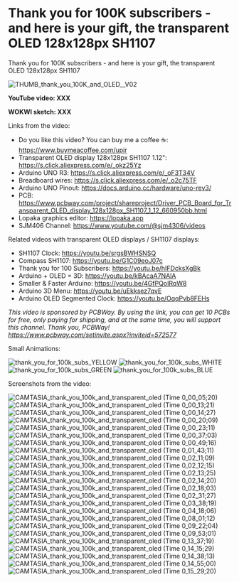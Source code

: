 # Thank you for 100K subscribers - and here is your gift, the transparent OLED 128x128px SH1107
Thank you for 100K subscribers - and here is your gift, the transparent OLED 128x128px SH1107

![THUMB_thank_you_100K_and_OLED__V02](https://github.com/user-attachments/assets/8759b666-b4d9-4826-8cf4-84f5db5c2d60)


**YouTube video: XXX**

**WOKWI sketch: XXX**


Links from the video:
- Do you like this video? You can buy me a coffee ☕: https://www.buymeacoffee.com/upir
- Transparent OLED display 128x128px SH1107 1.12": https://s.click.aliexpress.com/e/_okz25Yz
- Arduino UNO R3: https://s.click.aliexpress.com/e/_oF3T34V
- Breadboard wires: https://s.click.aliexpress.com/e/_o2c75TF
- Arduino UNO Pinout: https://docs.arduino.cc/hardware/uno-rev3/
- PCB: https://www.pcbway.com/project/shareproject/Driver_PCB_Board_for_Transparent_OLED_display_128x128px_SH1107_1_12_660950bb.html
- Lopaka graphics editor: https://lopaka.app
- SJM406 Channel: https://www.youtube.com/@sjm4306/videos

Related videos with transparent OLED displays / SH1107 displays:
- SH1107 Clock: https://youtu.be/srgsBWHSNSQ 
- Compass SH1107: https://youtu.be/G1C09eoJ07c
- Thank you for 100 Subscribers: https://youtu.be/hIFDcksXgBk
- Arduino + OLED = 3D: https://youtu.be/kBAcaA7NAlA
- Smaller & Faster Arduino: https://youtu.be/4GfPQoIRqW8
- Arduino 3D Menu: https://youtu.be/uEkksez7qvE
- Arduino OLED Segmented Clock: https://youtu.be/OqqPvb8FEHs


_This video is sponsored by PCBWay. By using the link, you can get 10 PCBs for free, only paying for shipping, and at the same time, you will support this channel. Thank you, PCBWay! https://www.pcbway.com/setinvite.aspx?inviteid=572577_


Small Animations:

![thank_you_for_100k_subs_YELLOW](https://github.com/user-attachments/assets/4ad17c22-d6e9-4cfc-af5c-22f2ed664909)
![thank_you_for_100k_subs_WHITE](https://github.com/user-attachments/assets/d31fc691-821b-4b8d-8f8f-0a70d95a6c41)
![thank_you_for_100k_subs_GREEN](https://github.com/user-attachments/assets/cc30856e-62d8-43c5-b253-b0a419d7da9f)
![thank_you_for_100k_subs_BLUE](https://github.com/user-attachments/assets/a8bbc022-a2d8-4659-89f6-505e32ae7815)


Screenshots from the video:

![CAMTASIA_thank_you_100k_and_transparent_oled (Time 0_00_05;20)](https://github.com/user-attachments/assets/9e267bc1-fee3-403a-8103-46888eb62776)
![CAMTASIA_thank_you_100k_and_transparent_oled (Time 0_00_13;21)](https://github.com/user-attachments/assets/bcaaa650-15e2-42c5-af77-20c3bc43632b)
![CAMTASIA_thank_you_100k_and_transparent_oled (Time 0_00_14;27)](https://github.com/user-attachments/assets/7d730cdd-a3bd-4ca1-9d2a-f82d86ca7fce)
![CAMTASIA_thank_you_100k_and_transparent_oled (Time 0_00_20;09)](https://github.com/user-attachments/assets/561dc211-22b3-421e-b74c-fa5f4ef9c132)
![CAMTASIA_thank_you_100k_and_transparent_oled (Time 0_00_23;11)](https://github.com/user-attachments/assets/ae8a63b8-72b0-4c23-9dd2-7e1439ab5b21)
![CAMTASIA_thank_you_100k_and_transparent_oled (Time 0_00_37;03)](https://github.com/user-attachments/assets/4866de14-1931-45d4-b9b3-8ea6bf80864f)
![CAMTASIA_thank_you_100k_and_transparent_oled (Time 0_00_49;16)](https://github.com/user-attachments/assets/e028ed5c-6e5e-4221-b78c-2bd51f0b336b)
![CAMTASIA_thank_you_100k_and_transparent_oled (Time 0_01_43;11)](https://github.com/user-attachments/assets/094bbe42-82ae-4e1c-921b-d851f60cd6af)
![CAMTASIA_thank_you_100k_and_transparent_oled (Time 0_02_11;09)](https://github.com/user-attachments/assets/7d302996-43bb-4810-bcf4-ce45c992b1bb)
![CAMTASIA_thank_you_100k_and_transparent_oled (Time 0_02_12;15)](https://github.com/user-attachments/assets/35d78682-886b-48a2-bcbe-37de7821ca83)
![CAMTASIA_thank_you_100k_and_transparent_oled (Time 0_02_13;25)](https://github.com/user-attachments/assets/85452087-f424-452c-b0ef-85d671971f83)
![CAMTASIA_thank_you_100k_and_transparent_oled (Time 0_02_14;20)](https://github.com/user-attachments/assets/89ae46d0-93c0-47bb-bd4c-f8de176507ed)
![CAMTASIA_thank_you_100k_and_transparent_oled (Time 0_02_18;03)](https://github.com/user-attachments/assets/de3a11c9-d8ab-4924-8aea-e5c1805ee3be)
![CAMTASIA_thank_you_100k_and_transparent_oled (Time 0_02_31;27)](https://github.com/user-attachments/assets/501fd4ff-5870-45f4-9fe5-58fa492dfb77)
![CAMTASIA_thank_you_100k_and_transparent_oled (Time 0_03_38;19)](https://github.com/user-attachments/assets/8a97c2d4-3edd-4542-9e5a-d6fb767486c0)
![CAMTASIA_thank_you_100k_and_transparent_oled (Time 0_04_18;06)](https://github.com/user-attachments/assets/ed3b0aff-8d06-4508-888a-699a61b2f350)
![CAMTASIA_thank_you_100k_and_transparent_oled (Time 0_08_01;12)](https://github.com/user-attachments/assets/199e7921-c31a-461b-b57c-2f503a22f21e)
![CAMTASIA_thank_you_100k_and_transparent_oled (Time 0_09_22;04)](https://github.com/user-attachments/assets/734a9c21-e49c-4730-a943-7425934bebe3)
![CAMTASIA_thank_you_100k_and_transparent_oled (Time 0_09_53;01)](https://github.com/user-attachments/assets/82390bf7-f9c9-4624-a68e-39c4d02a9430)
![CAMTASIA_thank_you_100k_and_transparent_oled (Time 0_13_37;19)](https://github.com/user-attachments/assets/a29099de-134e-4981-80a6-49c6984bbd71)
![CAMTASIA_thank_you_100k_and_transparent_oled (Time 0_14_15;29)](https://github.com/user-attachments/assets/db71b293-0416-4090-b89a-0ba13394f1cd)
![CAMTASIA_thank_you_100k_and_transparent_oled (Time 0_14_38;13)](https://github.com/user-attachments/assets/092eb9de-a6fa-404e-9659-ec9e86a108f8)
![CAMTASIA_thank_you_100k_and_transparent_oled (Time 0_14_55;00)](https://github.com/user-attachments/assets/69e500ee-fa80-4c3e-a041-fd86feced440)
![CAMTASIA_thank_you_100k_and_transparent_oled (Time 0_15_29;20)](https://github.com/user-attachments/assets/1e737bfa-9f51-4259-804d-beb33ac61ea3)
